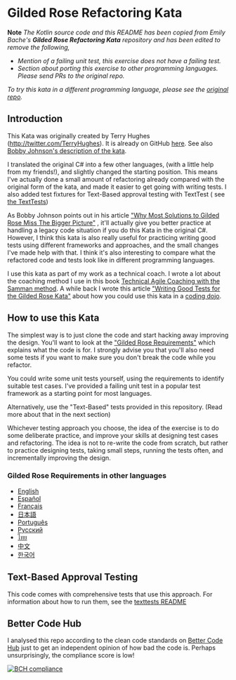 # Gilded Rose Refactoring Kata

**Note** _The Kotlin source code and this README has been copied from Emily Bache's **Gilded Rose Refactoring Kata**
repository and has been edited to remove the following,_

- _Mention of a failing unit test, this exercise does not have a failing test._
- _Section about porting this exercise to other programming languages. Please send PRs to the original repo._

_To try this kata in a different programming language, please see
the [original repo](https://github.com/emilybache/GildedRose-Refactoring-Kata)._

## Introduction

This Kata was originally created by Terry Hughes (http://twitter.com/TerryHughes). It is already on
GitHub [here](https://github.com/NotMyself/GildedRose). See
also [Bobby Johnson's description of the kata](http://iamnotmyself.com/2011/02/13/refactor-this-the-gilded-rose-kata/).

I translated the original C# into a few other languages, (with a little help from my friends!), and slightly changed the
starting position. This means I've actually done a small amount of refactoring already compared with the original form
of the kata, and made it easier to get going with writing tests. I also added test fixtures for Text-Based approval
testing with TextTest (
see [the TextTests](https://github.com/emilybache/GildedRose-Refactoring-Kata/tree/master/texttests))

As Bobby Johnson points out in his
article ["Why Most Solutions to Gilded Rose Miss The Bigger Picture"](http://iamnotmyself.com/2012/12/07/why-most-solutions-to-gilded-rose-miss-the-bigger-picture)
, it'll actually give you better practice at handling a legacy code situation if you do this Kata in the original C#.
However, I think this kata is also really useful for practicing writing good tests using different frameworks and
approaches, and the small changes I've made help with that. I think it's also interesting to compare what the refactored
code and tests look like in different programming languages.

I use this kata as part of my work as a technical coach. I wrote a lot about the coaching method I use in this
book [Technical Agile Coaching with the Samman method](https://leanpub.com/techagilecoach). A while back I wrote this
article ["Writing Good Tests for the Gilded Rose Kata"](http://coding-is-like-cooking.info/2013/03/writing-good-tests-for-the-gilded-rose-kata/)
about how you could use this kata in a [coding dojo](https://leanpub.com/codingdojohandbook).

## How to use this Kata

The simplest way is to just clone the code and start hacking away improving the design. You'll want to look at
the ["Gilded Rose Requirements"](https://github.com/emilybache/GildedRose-Refactoring-Kata/tree/master/GildedRoseRequirements.txt)
which explains what the code is for. I strongly advise you that you'll also need some tests if you want to make sure you
don't break the code while you refactor.

You could write some unit tests yourself, using the requirements to identify suitable test cases. I've provided a
failing unit test in a popular test framework as a starting point for most languages.

Alternatively, use the "Text-Based" tests provided in this repository. (Read more about that in the next section)

Whichever testing approach you choose, the idea of the exercise is to do some deliberate practice, and improve your
skills at designing test cases and refactoring. The idea is not to re-write the code from scratch, but rather to
practice designing tests, taking small steps, running the tests often, and incrementally improving the design.

### Gilded Rose Requirements in other languages

- [English](https://github.com/emilybache/GildedRose-Refactoring-Kata/blob/main/GildedRoseRequirements.txt)
- [Español](https://github.com/emilybache/GildedRose-Refactoring-Kata/blob/main/GildedRoseRequirements_es.md)
- [Français](https://github.com/emilybache/GildedRose-Refactoring-Kata/blob/main/GildedRoseRequirements_fr.md)
- [日本語](https://github.com/emilybache/GildedRose-Refactoring-Kata/blob/main/GildedRoseRequirements_jp.md)
- [Português](https://github.com/emilybache/GildedRose-Refactoring-Kata/blob/main/GildedRoseRequirements_pt-BR.md)
- [Русский](https://github.com/emilybache/GildedRose-Refactoring-Kata/blob/main/GildedRoseRequirements_ru.txt)
- [ไทย](https://github.com/emilybache/GildedRose-Refactoring-Kata/blob/main/GildedRoseRequirements_th.md)
- [中文](https://github.com/emilybache/GildedRose-Refactoring-Kata/blob/main/GildedRoseRequirements_zh.txt)
- [한국어](https://github.com/emilybache/GildedRose-Refactoring-Kata/blob/main/GildedRoseRequirements_kr.md)

## Text-Based Approval Testing

This code comes with comprehensive tests that use this approach. For information about how to run them, see
the [texttests README](https://github.com/emilybache/GildedRose-Refactoring-Kata/tree/master/texttests)

## Better Code Hub

I analysed this repo according to the clean code standards on [Better Code Hub](https://bettercodehub.com) just to get
an independent opinion of how bad the code is. Perhaps unsurprisingly, the compliance score is low!

[![BCH compliance](https://bettercodehub.com/edge/badge/emilybache/GildedRose-Refactoring-Kata?branch=master)](https://bettercodehub.com/)
